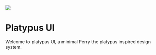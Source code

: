 ![](https://i.imgur.com/dO7f1GW.png)
# Platypus UI

Welcome to platypus UI, a minimal Perry the platypus inspired design system.  
